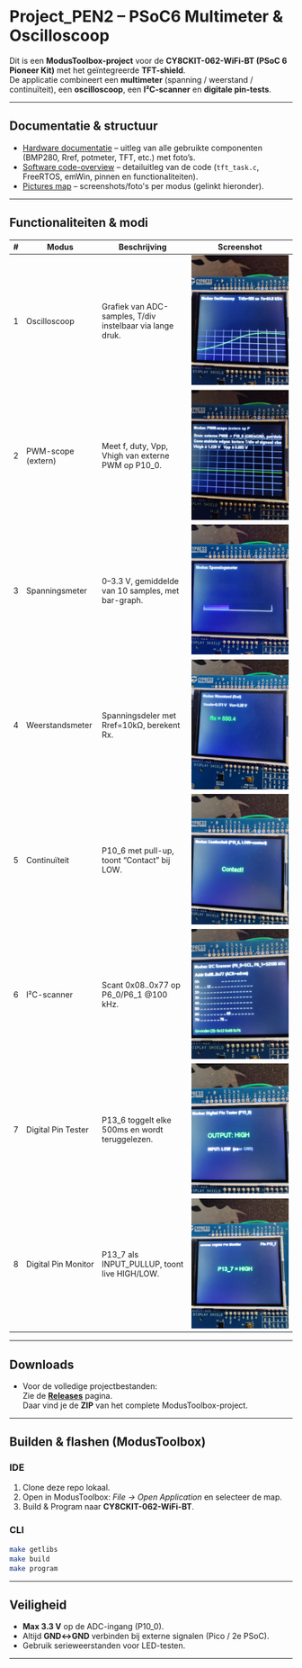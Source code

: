 # Project_PEN2 – PSoC6 Multimeter & Oscilloscoop

Dit is een **ModusToolbox-project** voor de **CY8CKIT-062-WiFi-BT (PSoC 6 Pioneer Kit)** met het geïntegreerde **TFT-shield**.  
De applicatie combineert een **multimeter** (spanning / weerstand / continuïteit), een **oscilloscoop**, een **I²C-scanner** en **digitale pin-tests**.

---

## Documentatie & structuur

- [Hardware documentatie](hardware/hardware.md) – uitleg van alle gebruikte componenten (BMP280, Rref, potmeter, TFT, etc.) met foto’s.  
- [Software code-overview](software/CODE_OVERVIEW.md) – detailuitleg van de code (`tft_task.c`, FreeRTOS, emWin, pinnen en functionaliteiten).  
- [Pictures map](pictures/) – screenshots/foto's per modus (gelinkt hieronder).

---

## Functionaliteiten & modi

| # | Modus | Beschrijving | Screenshot |
|---|-------|--------------|------------|
| 1 | Oscilloscoop | Grafiek van ADC-samples, T/div instelbaar via lange druk. | [![Oscilloscoop](pictures/modus_osci.png)](pictures/modus_osci.png) |
| 2 | PWM-scope (extern) | Meet f, duty, Vpp, Vhigh van externe PWM op P10_0. | [![PWM-scope](pictures/modus_pwm_scope.png)](pictures/modus_pwm_scope.png) |
| 3 | Spanningsmeter | 0–3.3 V, gemiddelde van 10 samples, met bar-graph. | [![Vmeter](pictures/modus_vmeter.png)](pictures/modus_vmeter.png) |
| 4 | Weerstandsmeter | Spanningsdeler met Rref=10kΩ, berekent Rx. | [![Weerstand](pictures/modus_weerstand.png)](pictures/modus_weerstand.png) |
| 5 | Continuïteit | P10_6 met pull-up, toont “Contact” bij LOW. | [![Continuiteit](pictures/modus_continu.png)](pictures/modus_continu.png) |
| 6 | I²C-scanner | Scant 0x08..0x77 op P6_0/P6_1 @100 kHz. | [![I2C Scan](pictures/modus_i2c_scan.png)](pictures/modus_i2c_scan.png) |
| 7 | Digital Pin Tester | P13_6 toggelt elke 500ms en wordt teruggelezen. | [![Dpin Out](pictures/modus_digpin_out.png)](pictures/modus_digpin_out.png) |
| 8 | Digital Pin Monitor | P13_7 als INPUT_PULLUP, toont live HIGH/LOW. | [![Dpin In](pictures/modus_digpin_in.png)](pictures/modus_digpin_in.png) |

---

## Downloads

- Voor de volledige projectbestanden:  
  Zie de **[Releases](https://github.com/RunarJans/Project_PEN2/releases)** pagina.  
  Daar vind je de **ZIP** van het complete ModusToolbox-project.

---

## Builden & flashen (ModusToolbox)

### IDE
1. Clone deze repo lokaal.  
2. Open in ModusToolbox: *File → Open Application* en selecteer de map.  
3. Build & Program naar **CY8CKIT-062-WiFi-BT**.

### CLI
```bash
make getlibs
make build
make program
```

---

## Veiligheid

- **Max 3.3 V** op de ADC-ingang (P10_0).  
- Altijd **GND↔GND** verbinden bij externe signalen (Pico / 2e PSoC).  
- Gebruik serieweerstanden voor LED-testen.

---


